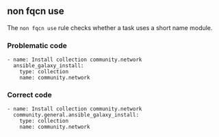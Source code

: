 ## non fqcn use
The `non fqcn use` rule checks whether a task uses a short name module.

### Problematic code

```
- name: Install collection community.network
  ansible_galaxy_install:
    type: collection
    name: community.network
```

### Correct code

```
- name: Install collection community.network
  community.general.ansible_galaxy_install:
    type: collection
    name: community.network
```